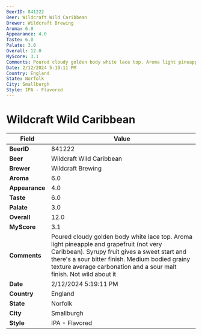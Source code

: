 ```yaml
---
BeerID: 841222
Beer: Wildcraft Wild Caribbean
Brewer: Wildcraft Brewing
Aroma: 6.0
Appearance: 4.0
Taste: 6.0
Palate: 3.0
Overall: 12.0
MyScore: 3.1
Comments: Poured cloudy golden body white lace top. Aroma light pineapple and grapefruit (not very Caribbean). Syrupy fruit gives a sweet start and there's a sour bitter finish. Medium bodied grainy texture average carbonation and a sour malt finish. Not wild about it
Date: 2/12/2024 5:19:11 PM
Country: England
State: Norfolk
City: Smallburgh
Style: IPA - Flavored
---
```


# Wildcraft Wild Caribbean

| Field         | Value |
|---------------|-------|
| **BeerID** | 841222 |
| **Beer** | Wildcraft Wild Caribbean |
| **Brewer** | Wildcraft Brewing |
| **Aroma** | 6.0 |
| **Appearance** | 4.0 |
| **Taste** | 6.0 |
| **Palate** | 3.0 |
| **Overall** | 12.0 |
| **MyScore** | 3.1 |
| **Comments** | Poured cloudy golden body white lace top. Aroma light pineapple and grapefruit (not very Caribbean). Syrupy fruit gives a sweet start and there's a sour bitter finish. Medium bodied grainy texture average carbonation and a sour malt finish. Not wild about it |
| **Date** | 2/12/2024 5:19:11 PM |
| **Country** | England |
| **State** | Norfolk |
| **City** | Smallburgh |
| **Style** | IPA - Flavored |
